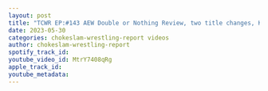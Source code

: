 ```yaml
---
layout: post
title: "TCWR EP:#143 AEW Double or Nothing Review, two title changes, Konosuke Takeshita joins BCC + more!"
date: 2023-05-30
categories: chokeslam-wrestling-report videos
author: chokeslam-wrestling-report
spotify_track_id: 
youtube_video_id: MtrY7408qRg
apple_track_id: 
youtube_metadata: 
---
```

